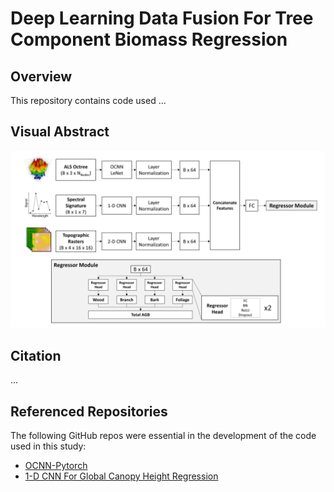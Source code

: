 # Deep Learning Data Fusion For Tree Component Biomass Regression

## Overview
This repository contains code used ...

## Visual Abstract
<img src="images/fusion_model_architecture.png" alt= "fusion_model_architecture">

## Citation
...

## Referenced Repositories
The following GitHub repos were essential in the development of the code used in this study:

- [OCNN-Pytorch](https://github.com/octree-nn/ocnn-pytorch)
- [1-D CNN For Global Canopy Height Regression](https://github.com/langnico/GEDI-BDL)



 